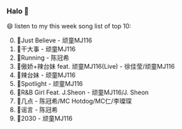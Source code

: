 

### Halo 👋

😄 listen to my this week song list of top 10:

0. 🌈Just Believe - 顽童MJ116
1. 🌈干大事  - 顽童MJ116
2. 🌈Running - 陈冠希
3. 🌈傲娇+辣台妹 feat. 顽童MJ116(Live) - 徐佳莹/顽童MJ116
4. 🌈辣台妹 - 顽童MJ116
5. 🌈Spotlight - 顽童MJ116
6. 🌈R&B Girl Feat. J.Sheon - 顽童MJ116/J. Sheon
7. 🌈几点 - 陈冠希/MC Hotdog/MC仁/李璨琛
8. 🌈谣言 - 陈冠希
9. 🌈2030 - 顽童MJ116

